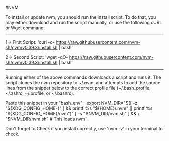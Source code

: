#NVM

To install or update nvm, you should run the install script. To do that, you may either download and run the script manually, or use the following cURL or Wget command:

------------------------------------------------------

1-> First Script:
'curl -o- https://raw.githubusercontent.com/nvm-sh/nvm/v0.39.3/install.sh | bash'

2-> Second Script:
'wget -qO- https://raw.githubusercontent.com/nvm-sh/nvm/v0.39.3/install.sh | bash'


------------------------------------------------------

Running either of the above commands downloads a script and runs it. The script clones the nvm repository to ~/.nvm, and attempts to add the source lines from the snippet below to the correct profile file (~/.bash_profile, ~/.zshrc, ~/.profile, or ~/.bashrc).

Paste this snippet in your "bash_env":
'export NVM_DIR="$([ -z "${XDG_CONFIG_HOME-}" ] && printf %s "${HOME}/.nvm" || printf %s "${XDG_CONFIG_HOME}/nvm")"
[ -s "$NVM_DIR/nvm.sh" ] && \. "$NVM_DIR/nvm.sh" # This loads nvm'

Don't forget to Check if you install correctly, use 'nvm -v' in your terminal to check.